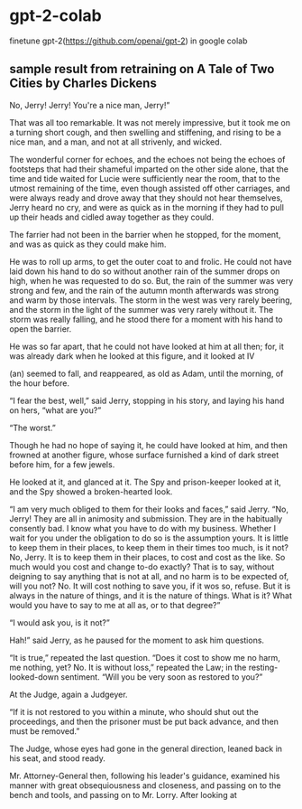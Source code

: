 # gpt-2-colab

finetune gpt-2(https://github.com/openai/gpt-2) in google colab

## sample result from retraining on A Tale of Two Cities by Charles Dickens

No, Jerry! Jerry! You're a nice man, Jerry!”

That was all too remarkable. It was not merely impressive, but it took me on a
turning short cough, and then swelling and stiffening, and
rising to be a nice man, and a man, and not at all
strivenly, and wicked.

The wonderful corner for echoes, and the echoes not being
the echoes of footsteps that had their shameful imparted on the other side
alone, that the time and tide waited for Lucie were sufficiently near
the room, that to the utmost remaining of the time, even though assisted off other
carriages, and were always ready and drove away that they should not hear
themselves, Jerry heard no cry, and were as quick as in
the morning if they had to pull up their heads and cidled away
together as they could.

The farrier had not been in the barrier when he stopped,
for the moment, and was as quick as they could make him.

He was to roll up arms, to get the outer coat to
and frolic. He could not have laid down his hand to do so without
another rain of the summer
drops on high, when he was requested to do so. But, the
 rain of the summer was very strong and few, and the rain of
the autumn month afterwards was strong and warm by those intervals.
The storm in the west was very rarely
beering, and the storm in the light of the summer was very rarely
without it. The storm was really falling, and he stood
there for a moment with his hand to open the barrier.

He was so far apart, that he could not have looked at him
at all then; for, it was already dark when he looked at
this figure, and it looked at IV    

(an) seemed to fall, and reappeared, as old as Adam,
until the morning, of the hour before.

“I fear the best, well,” said Jerry, stopping in his story, and laying his hand
on hers, “what are you?”

“The worst.”

Though he had no hope of saying it, he could have looked at
him, and then frowned at another figure, whose
surface furnished a kind of dark street before him, for a few
jewels.

He looked at it, and glanced at it. The Spy and prison-keeper looked at it,
and the Spy showed a broken-hearted look.

“I am very much obliged to them for their looks and
faces,” said Jerry. “No, Jerry! They are all in
animosity and submission. They are in the habitually
consently bad. I know what you have to do with my business. Whether
I wait for you under the obligation to do so is the assumption yours. It
is little to keep them in their places, to keep them in their
times too much, is it not? No, Jerry.  It is to keep them in their places, to
 cost and cost as the like. So much would you cost and change to-do exactly?
That is to say, without deigning to say anything that is
not at all, and no harm is to be expected of, will you
not? No. It will cost nothing to save you, if it wos so,
refuse. But it is always in the nature of things, and it is
the nature of things. What is it? What would you have to say to me at all
as, or to that degree?”

“I would ask you, is it not?”

Hah!” said Jerry, as he paused for the moment to ask him questions.

“It is true,” repeated the last question. “Does it
 cost to show me no harm, me nothing, yet? No.
It is without loss,” repeated the Law; in the
resting-looked-down sentiment. “Will you be very soon
as restored to you?”

At the Judge, again a Judgeyer.

“If it is not restored to you within a minute, who should
shut out the proceedings, and then the prisoner must be put back
advance, and then must be removed.”

The Judge, whose eyes had gone in the general direction,
leaned back in his seat, and stood ready.

Mr. Attorney-General then, following his leader's guidance, examined his
manner with great obsequiousness and closeness, and passing on to the
bench and tools, and passing on to Mr. Lorry. After looking at
